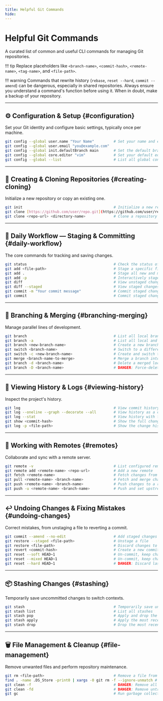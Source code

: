 ```yaml
---
title: Helpful Git Commands
hide:
---
```


#  Helpful Git Commands

A curated list of common and useful CLI commands for managing Git repositories.

!!! tip
    Replace placeholders like `<branch-name>`, `<commit-hash>`, `<remote-name>`, `<tag-name>`, and `<file-path>`.

!!! warning
    Commands that rewrite history (`rebase`, `reset --hard`, `commit --amend`) can be dangerous, especially in shared repositories. Always ensure you understand a command's function before using it. When in doubt, make a backup of your repository.

---

## ⚙️ Configuration & Setup {#configuration}

Set your Git identity and configure basic settings, typically once per machine.

```bash linenums="1"
git config --global user.name "Your Name"         # Set your name and email globally
git config --global user.email "you@example.com"
git config --global init.defaultBranch main       # Set the default branch name for new repos
git config --global core.editor "vim"             # Set your default editor for commit messages
git config --global --list                        # List all global configuration settings
```

---

## 🌱 Creating & Cloning Repositories {\#creating-cloning}

Initialize a new repository or copy an existing one.

```bash linenums="1"
git init                                          # Initialize a new repository in the current directory
git clone [https://github.com/user/repo.git](https://github.com/user/repo.git)        # Clone an existing repository
git clone <repo-url> <directory-name>             # Clone a repository into a specific directory
```

-----

## 🔄 Daily Workflow — Staging & Committing {\#daily-workflow}

The core commands for tracking and saving changes.

```bash linenums="1"
git status                                        # Check the status of your working directory
git add <file-path>                               # Stage a specific file
git add .                                         # Stage all new and modified files
git add -p                                        # Interactively stage parts of files
git diff                                          # View unstaged changes
git diff --staged                                 # View staged changes
git commit -m "Your commit message"               # Commit staged changes with a short message
git commit                                        # Commit staged changes, opening your editor for a detailed message
```

-----

## 🌿 Branching & Merging {\#branching-merging}

Manage parallel lines of development.

```bash linenums="1"
git branch                                        # List all local branches
git branch -a                                     # List all local and remote branches
git branch <new-branch-name>                      # Create a new branch
git switch <branch-name>                          # Switch to a different branch (modern)
git switch -c <new-branch-name>                   # Create and switch to a new branch
git merge <branch-name-to-merge>                  # Merge a branch into your current branch
git branch -d <branch-name>                       # Delete a merged local branch
git branch -D <branch-name>                       # DANGER: Force-delete a local branch
```

-----

## 📜 Viewing History & Logs {\#viewing-history}

Inspect the project's history.

```bash linenums="1"
git log                                           # View commit history
git log --oneline --graph --decorate --all        # View history as a compact graph
git log --stat                                    # View history with file change stats
git show <commit-hash>                            # Show the full changes for a specific commit
git log -p <file-path>                            # Show the change history for a specific file
```

-----

## 📡 Working with Remotes {\#remotes}

Collaborate and sync with a remote server.

```bash linenums="1"
git remote -v                                     # List configured remotes
git remote add <remote-name> <repo-url>           # Add a new remote
git fetch <remote-name>                           # Fetch changes from a remote
git pull <remote-name> <branch-name>              # Fetch and merge changes from a remote
git push <remote-name> <branch-name>              # Push changes to a remote
git push -u <remote-name> <branch-name>           # Push and set upstream tracking branch
```

-----

## ↩️ Undoing Changes & Fixing Mistakes {\#undoing-changes}

Correct mistakes, from unstaging a file to reverting a commit.

```bash linenums="1"
git commit --amend --no-edit                      # Add staged changes to the previous commit
git restore --staged <file-path>                  # Unstage a file
git restore <file-path>                           # Discard changes to an unstaged file
git revert <commit-hash>                          # Create a new commit that undoes a prior commit (safe)
git reset --soft HEAD~1                           # Un-commit, keep changes staged
git reset --mixed HEAD~1                          # Un-commit, keep changes in working directory (default)
git reset --hard HEAD~1                           # DANGER: Discard last commit and all changes
```

-----

## 📦 Stashing Changes {\#stashing}

Temporarily save uncommitted changes to switch contexts.

```bash linenums="1"
git stash                                         # Temporarily save uncommitted changes
git stash list                                    # List all stashes
git stash pop                                     # Apply and drop the most recent stash
git stash apply                                   # Apply the most recent stash but keep it
git stash drop                                    # Drop the most recent stash
```

-----

## 🗑️ File Management & Cleanup {\#file-management}

Remove unwanted files and perform repository maintenance.

```bash linenums="1"
git rm <file-path>                                # Remove a file from the repository
find . -name .DS_Store -print0 | xargs -0 git rm -f --ignore-unmatch # Find and remove all .DS_Store files
git clean -f                                      # DANGER: Remove all untracked files
git clean -fd                                     # DANGER: Remove untracked files AND directories
git gc                                            # Run garbage collection to optimize the repo
```